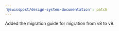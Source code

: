 ```yaml
---
'@swisspost/design-system-documentation': patch
---
```


Added the migration guide for migration from v8 to v9.
